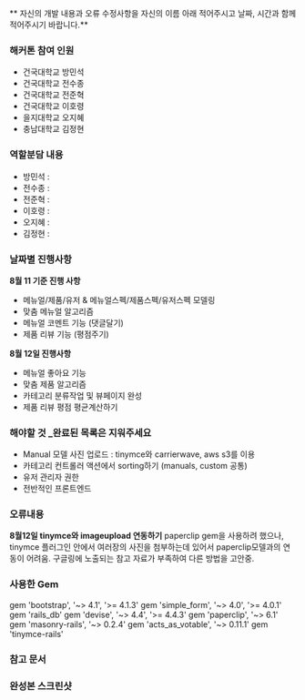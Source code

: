 **
자신의 개발 내용과 오류 수정사항을 자신의 이름 아래 적어주시고 날짜, 시간과 함께 적어주시기 바랍니다.**

###  해커톤 참여 인원
- 건국대학교 방민석
- 건국대학교 전수종
- 건국대학교 전준혁
- 건국대학교 이호령
- 을지대학교 오지혜
- 충남대학교 김정현

### 역할분담 내용
- 방민석 :
- 전수종 :
- 전준혁 :
- 이호령 :
- 오지혜 :
- 김정현 :

### 날짜별 진행사항
**8월 11 기준 진행 사항**
- 메뉴얼/제품/유저 & 메뉴얼스펙/제품스펙/유저스펙 모델링
- 맞춤 메뉴얼 알고리즘
- 메뉴얼 코멘트 기능 (댓글달기)
- 제품 리뷰 기능 (평점주기)

**8월 12일 진행사항**
- 메뉴얼 좋아요 기능
- 맞춤 제품 알고리즘
- 카테고리 분류작업 및 뷰페이지 완성
- 제품 리뷰 평점 평균계산하기

### 해야할 것 _완료된 목록은 지워주세요
- Manual 모델 사진 업로드 : tinymce와 carrierwave, aws s3를 이용
- 카테고리 컨트롤러 액션에서 sorting하기 (manuals, custom 공통)
- 유저 관리자 권한
- 전반적인 프론트엔드


### 오류내용
**8월12일 tinymce와 imageupload 연동하기**
paperclip gem을 사용하려 했으나, tinymce 플러그인 안에서 여러장의 사진을 첨부하는데 있어서 paperclip모델과의 연동이 어려움. 구글링에 노출되는 참고 자료가 부족하여 다른 방법을 고안중.

### 사용한 Gem
gem 'bootstrap', '~> 4.1', '>= 4.1.3'
gem 'simple_form', '~> 4.0', '>= 4.0.1'
gem 'rails_db'
gem 'devise', '~> 4.4', '>= 4.4.3'
gem 'paperclip', '~> 6.1'
gem 'masonry-rails', '~> 0.2.4'
gem 'acts_as_votable', '~> 0.11.1'
gem 'tinymce-rails'

### 참고 문서

### 완성본 스크린샷



